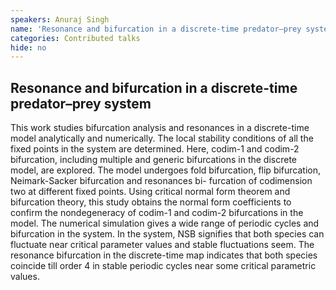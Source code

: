 ```yaml
---
speakers: Anuraj Singh
name: 'Resonance and bifurcation in a discrete-time predator–prey system '
categories: Contributed talks
hide: no
---
```


## Resonance and bifurcation in a discrete-time predator–prey system 

This work studies bifurcation analysis and resonances in a discrete-time model analytically and numerically. The local stability conditions of all the fixed points in the system are determined. Here, codim-1 and codim-2 bifurcation, including multiple and generic bifurcations in the discrete model, are explored. The model undergoes fold bifurcation, flip bifurcation, Neimark-Sacker bifurcation and resonances bi-
furcation of codimension two at different fixed points. Using critical normal form theorem and bifurcation theory, this study obtains the normal form coefficients to confirm the nondegeneracy of codim-1 and codim-2 bifurcations in the model. The numerical simulation gives a wide range of periodic cycles and bifurcation in the system. In the system, NSB signifies that both species can fluctuate near critical parameter values and stable fluctuations seem. The resonance bifurcation in the discrete-time map indicates that both species coincide till order 4 in stable periodic cycles near some critical parametric
values.


